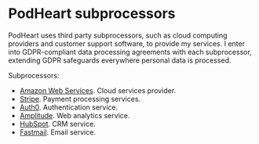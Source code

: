 # PodHeart subprocessors

PodHeart uses third party subprocessors, such as cloud computing providers and customer support software, to provide my services. I enter into GDPR-compliant data processing agreements with each subprocessor, extending GDPR safeguards everywhere personal data is processed.

Subprocessors:
* [Amazon Web Services](https://aws.amazon.com/compliance/gdpr-center/). Cloud services provider.
* [Stripe](https://stripe.com/en-ch/guides/general-data-protection-regulation). Payment processing services.
* [Auth0](https://auth0.com/docs/compliance/gdpr). Authentication service.
* [Amplitude](https://amplitude.com/blog/2018/04/24/amplitude-gdpr). Web analytics service.
* [HubSpot](https://www.hubspot.com/data-privacy/gdpr). CRM service.
* [Fastmail](https://fastmail.blog/2018/05/24/gdpr-is-here/). Email service.
